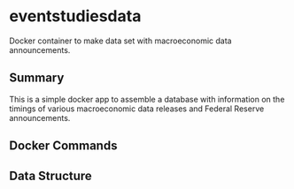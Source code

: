# eventstudiesdata
Docker container to make data set with macroeconomic data announcements.

## Summary
This is a simple docker app to assemble a database with information on
the timings of various macroeconomic data releases and Federal Reserve
announcements.

## Docker Commands

## Data Structure